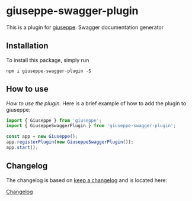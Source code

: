 # giuseppe-swagger-plugin

This is a plugin for [giuseppe](http://giuseppe.smartive.ch).
Swagger documentation generator

## Installation

To install this package, simply run

`npm i giuseppe-swagger-plugin -S`

## How to use

*How to use the plugin.*
Here is a brief example of how to add the plugin to giuseppe:
```typescript
import { Giuseppe } from 'giuseppe';
import { GiuseppeSwaggerPlugin } from 'giuseppe-swagger-plugin';

const app = new Giuseppe();
app.registerPlugin(new GiuseppeSwaggerPlugin());
app.start();
```

## Changelog

The changelog is based on [keep a changelog](http://keepachangelog.com) and is located here:

[Changelog](CHANGELOG.md)
